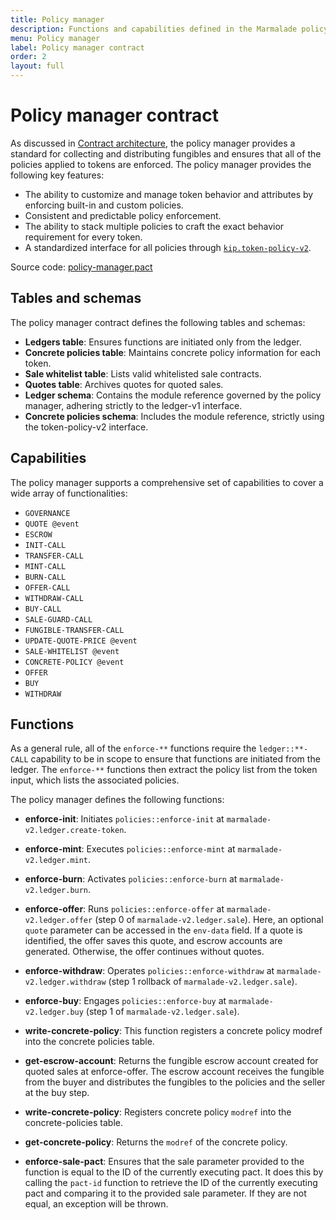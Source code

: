 ```yaml
---
title: Policy manager
description: Functions and capabilities defined in the Marmalade policy manager contract enforce the policies you select for tokens and token-related operations.
menu: Policy manager
label: Policy manager contract
order: 2
layout: full
---
```


# Policy manager contract

As discussed in [Contract architecture](/build/nft-marmalade/architecture), the policy manager provides a standard for collecting and distributing fungibles and ensures that all of the policies applied to tokens are enforced.
The policy manager provides the following key features:

- The ability to customize and manage token behavior and attributes by enforcing built-in and custom policies.
- Consistent and predictable policy enforcement.
- The ability to stack multiple policies to craft the exact behavior requirement for every token.
- A standardized interface for all policies through
    [`kip.token-policy-v2`](https://github.com/kadena-io/marmalade/blob/main/pact/kip/token-policy-v2.pact).

Source code: [policy-manager.pact](https://github.com/kadena-io/marmalade/blob/main/pact/policy-manager/policy-manager.pact)

## Tables and schemas

The policy manager contract defines the following tables and schemas:

- **Ledgers table**: Ensures functions are initiated only from the ledger.
- **Concrete policies table**: Maintains concrete policy information for each
  token.
- **Sale whitelist table**: Lists valid whitelisted sale contracts.
- **Quotes table**: Archives quotes for quoted sales.
- **Ledger schema**: Contains the module reference governed by the policy
  manager, adhering strictly to the ledger-v1 interface.
- **Concrete policies schema**: Includes the module reference, strictly using
  the token-policy-v2 interface.

## Capabilities

The policy manager supports a comprehensive set of capabilities to cover a wide
array of functionalities:

- `GOVERNANCE`
- `QUOTE @event`
- `ESCROW`
- `INIT-CALL`
- `TRANSFER-CALL`
- `MINT-CALL`
- `BURN-CALL`
- `OFFER-CALL`
- `WITHDRAW-CALL`
- `BUY-CALL`
- `SALE-GUARD-CALL`
- `FUNGIBLE-TRANSFER-CALL`
- `UPDATE-QUOTE-PRICE @event`
- `SALE-WHITELIST @event`
- `CONCRETE-POLICY @event`
- `OFFER`
- `BUY`
- `WITHDRAW`

## Functions

As a general rule, all of the `enforce-**` functions require the `ledger::**-CALL`
capability to be in scope to ensure that functions are initiated from the ledger.
The `enforce-**` functions then extract the policy list from the token input, which lists
the associated policies.

The policy manager defines the following functions:

- **enforce-init**: Initiates `policies::enforce-init` at `marmalade-v2.ledger.create-token`.
- **enforce-mint**: Executes `policies::enforce-mint` at `marmalade-v2.ledger.mint`.
- **enforce-burn**: Activates `policies::enforce-burn` at `marmalade-v2.ledger.burn`.
- **enforce-offer**: Runs `policies::enforce-offer` at `marmalade-v2.ledger.offer` (step 0 of `marmalade-v2.ledger.sale`). 
  Here, an optional `quote` parameter can be accessed in the `env-data` field. 
  If a quote is identified, the offer saves this quote, and escrow accounts are generated.
  Otherwise, the offer continues without quotes.
- **enforce-withdraw**: Operates `policies::enforce-withdraw` at `marmalade-v2.ledger.withdraw` (step 1 rollback of `marmalade-v2.ledger.sale`).
- **enforce-buy**: Engages `policies::enforce-buy` at `marmalade-v2.ledger.buy` (step 1 of `marmalade-v2.ledger.sale`).
- **write-concrete-policy**: This function registers a concrete policy modref into the concrete policies table.

- **get-escrow-account**: Returns the fungible escrow account created for quoted sales at enforce-offer. 
  The escrow account receives the fungible from the buyer and distributes the fungibles to the policies and the seller at the buy step.

- **write-concrete-policy**: Registers concrete policy `modref` into the concrete-policies table.

- **get-concrete-policy**: Returns the `modref` of the concrete policy.

- **enforce-sale-pact**: Ensures that the sale parameter provided to the function is equal to the ID of the currently executing pact. 
  It does this by calling the `pact-id` function to retrieve the ID of the currently executing pact and comparing it to the provided sale parameter. 
  If they are not equal, an exception will be thrown.
